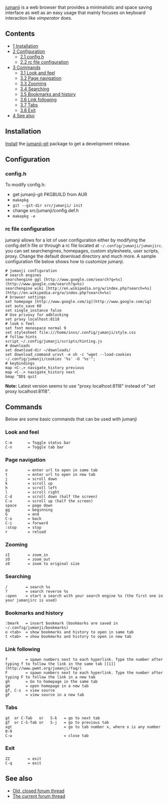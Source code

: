 [jumanji](http://pwmt.org/projects/jumanji/) is a web browser that provides a minimalistic and space saving interface as well as an easy usage that mainly focuses on keyboard interaction like *vimperator* does.

## Contents

*   [1 Installation](#Installation)
*   [2 Configuration](#Configuration)
    *   [2.1 config.h](#config.h)
    *   [2.2 rc file configuration](#rc_file_configuration)
*   [3 Commands](#Commands)
    *   [3.1 Look and feel](#Look_and_feel)
    *   [3.2 Page navigation](#Page_navigation)
    *   [3.3 Zooming](#Zooming)
    *   [3.4 Searching](#Searching)
    *   [3.5 Bookmarks and history](#Bookmarks_and_history)
    *   [3.6 Link following](#Link_following)
    *   [3.7 Tabs](#Tabs)
    *   [3.8 Exit](#Exit)
*   [4 See also](#See_also)

## Installation

[Install](/index.php/Install "Install") the [jumanji-git](https://aur.archlinux.org/packages/jumanji-git/) package to get a development release.

## Configuration

### config.h

To modify config.h:

*   get jumanji-git PKGBUILD from AUR
*   `makepkg`
*   `git --git-dir src/jumanji/ init`
*   change src/jumanji/config.def.h
*   `makepkg -e`

### rc file configuration

jumanji allows for a lot of user configuration either by modifying the config.def.h file or through a rc file located at `~/.config/jumanji/jumanjirc`. you can set searchengines, homepages, custom stylesheets, user scripts, proxy. Change the default download directory and much more. A sample configuration file below shows how to customize jumanji.

```
# jumanji configuration
# search engines
searchengine ggl [http://www.google.com/search?q=%s](http://www.google.com/search?q=%s)
searchengine wiki [http://en.wikipedia.org/w/index.php?search=%s](http://en.wikipedia.org/w/index.php?search=%s)
# browser settings
set homepage [http://www.google.com/ig](http://www.google.com/ig)
set auto_save 60
set single_instance false
# Use privoxy for adblocking
set proxy localhost:8118 
# look n feel
set font monospace normal 9
set stylesheet file:///home/inxs/.config/jumanji/style.css 
# follow hints
script ~/.config/jumanji/scripts/hinting.js
# downloads
set download-dir ~/downloads/
set download_command urxvt -e sh -c "wget --load-cookies ~/.config/jumanji/cookies '%s' -O '%s'";
# keybindings
map <C-,> navigate_history previous
map <C-.> navigate_history next
bmap ^DD$ quit

```

**Note:** Latest version seems to use "proxy localhost:8118" instead of "*set* proxy localhost:8118".

## Commands

Below are some basic commands that can be used with jumanji

### Look and feel

```
C-m       = Toggle status bar
C-n       = Toggle tab bar

```

### Page navigation

```
o         = enter url to open in same tab
t         = enter url to open in new tab
j         = scroll down
k         = scroll up
h         = scroll left
l         = scroll right
C-d       = scroll down (half the screen)
C-u       = scroll up (half the screen)
space     = page down
gg        = beginning
G         = end
C-o       = back
C-i       = forward
:stop     = stop
r         = reload

```

### Zooming

```
zI        = zoom_in
zO        = zoom_out
z0        = zoom to original size

```

### Searching

```
/        = search %s
?        = search reverse %s
:open    = start a search with your search engine %s (the first one in your jumanjirc is used)

```

### Bookmarks and history

```
:bmark   = insert bookmark (bookmarks are saved in ~/.config/jumanji/bookmarks)
o <tab>  = show bookmarks and history to open in same tab
t <tab>  = show bookmarks and history to open in new tab

```

### Link following

```
f        = spawn numbers next to each hyperlink. Type the number after typing f to follow the link in the same tab [[1]](http://www.pwmt.org/jumanji/faq/)
F        = spawn numbers next to each hyperlink. Type the number after typing F to follow the link in a new tab
gh       = Go to homepage in the same tab
gH       = open homepage in a new tab
gf, C-s  = view source
gF       = view source in a new tab

```

### Tabs

```
gt  or C-Tab   or   S-k   = go to next tab
gT  or C-S-Tab or   S-j   = go to previous tab
xgt                       = go to tab number x, where x is any number 0-9
C-w                       = close tab

```

### Exit

```
ZZ        = exit
C-q       = exit

```

## See also

*   [Old, closed forum thread](https://bbs.archlinux.org/viewtopic.php?id=100505)
*   [The current forum thread](https://bbs.archlinux.org/viewtopic.php?id=115119)